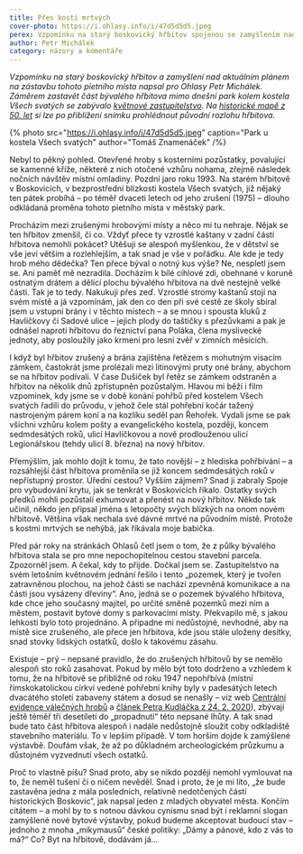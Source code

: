```yaml
---
title: Přes kosti mrtvých
cover-photo: https://i.ohlasy.info/i/47d5d5d5.jpeg
perex: Vzpomínku na starý boskovický hřbitov spojenou se zamyšlením nad aktuálním plánem na zástavbu části tohoto pietního místa napsal pro Ohlasy Petr Michálek.
author: Petr Michálek
category: názory a komentáře
---
```


*Vzpomínku na starý boskovický hřbitov a zamyšlení nad aktuálním plánem na zástavbu tohoto pietního místa napsal pro Ohlasy Petr Michálek. Záměrem zastavět část bývalého hřbitova mimo dnešní park kolem kostela Všech svatých se zabývalo [květnové zastupitelstvo](https://ohlasy.info/clanky/2020/05/zastupitelstvo.html). Na [historické mapě z 50. let](https://lms.cuzk.cz/lms/LMS_wms_02e.html?mapfile=WMSA08.1950.BOSK64.02413&viewExtent=-591819.0113%2C-1130516.87986%2C-588286.637284%2C-1126984.50591&image_dir=d%3A%2Fconfms%2Flms%2FWMSA08%2F1950%2FBOSK) si lze po přiblížení snímku prohlédnout původní rozlohu hřbitova.*

{% photo src="https://i.ohlasy.info/i/47d5d5d5.jpeg" caption="Park u kostela Všech svatých" author="Tomáš Znamenáček" /%}

Nebyl to pěkný pohled. Otevřené hroby s kosterními pozůstatky, povalující se kamenné kříže, některé z nich otočené vzhůru nohama, zřejmě následek nočních návštěv místní omladiny. Pozdní jaro roku 1993. Na starém hřbitově v Boskovicích, v bezprostřední blízkosti kostela Všech svatých, již nějaký ten pátek probíhá – po téměř dvaceti letech od jeho zrušení (1975) – dlouho odkládaná proměna tohoto pietního místa v městský park. 

Procházím mezi zrušenými hrobovými místy a něco mi tu nehraje. Nějak se ten hřbitov zmenšil, či co. Vždyť přece ty vzrostlé kaštany v zadní části hřbitova nemohli pokácet? Utěšuji se alespoň myšlenkou, že v dětství se vše jeví větším a rozlehlejším, a tak snad je vše v pořádku. Ale kde je tedy hrob mého dědečka? Ten přece býval o notný kus výše? Ne, nespletl jsem se. Ani paměť mě nezradila. Docházím k bílé cihlové zdi, obehnané v koruně ostnatým drátem a dělící plochu bývalého hřbitova na dvě nestejně velké části. Tak je to tedy. Nakukuji přes zeď. Vzrostlé stromy kaštanů stojí na svém místě a já vzpomínám, jak den co den při své cestě ze školy sbíral jsem u vstupní brány i v těchto místech – a se mnou i spousta kluků z Havlíčkovy či Sadové ulice – jejich plody do taštičky s přezůvkami a pak je odnášel naproti hřbitovu do řeznictví pana Poláka, člena myslivecké jednoty, aby posloužily jako krmení pro lesní zvěř v zimních měsících.

I když byl hřbitov zrušený a brána zajištěna řetězem s mohutným visacím zámkem, častokrát jsme prolézali mezi litinovými pruty oné brány, abychom se na hřbitov podívali. V čase Dušiček byl řetěz se zámkem odstraněn a hřbitov na několik dnů zpřístupněn pozůstalým. Hlavou mi běží i film vzpomínek, kdy jsme se v době konání pohřbů před kostelem Všech svatých řadili do průvodu, v jehož čele stál pohřební kočár tažený nastrojeným párem koní a na kozlíku seděl pan Řehořek. Vydali jsme se pak všichni vzhůru kolem pošty a evangelického kostela, později, koncem sedmdesátých roků, ulicí Havlíčkovou a nově prodlouženou ulicí Legionářskou (tehdy ulicí 8. března) na nový hřbitov.

Přemýšlím, jak mohlo dojít k tomu, že tato novější – z hlediska pohřbívání – a rozsáhlejší část hřbitova proměnila se již koncem sedmdesátých roků v nepřístupný prostor. Úřední cestou? Vyšším zájmem? Snad ji zabraly Spoje pro vybudování krytu, jak se tenkrát v Boskovicích říkalo. Ostatky svých předků mohli pozůstalí exhumovat a přenést na nový hřbitov. Někdo tak učinil, někdo jen připsal jména s letopočty svých blízkých na onom novém hřbitově. Většina však nechala své dávné mrtvé na původním místě. Protože s kostmi mrtvých se nehýbá, jak říkávala moje babička. 

Před pár roky na stránkách Ohlasů četl jsem o tom, že z půlky bývalého hřbitova stala se pro mne nepochopitelnou cestou stavební parcela. Zpozorněl jsem. A čekal, kdy to přijde. Dočkal jsem se. Zastupitelstvo na svém letošním květnovém jednání řešilo i tento „pozemek, který je tvořen zatravněnou plochou, na jehož části se nachází zpevněná komunikace a na části jsou vysázeny dřeviny“. Ano, jedná se o pozemek bývalého hřbitova, kde chce jeho současný majitel, po určité směně pozemků mezi ním a městem, postavit bytové domy s parkovacími místy. Překvapilo mě, s jakou lehkostí bylo toto projednáno. A připadne mi nedůstojné, nevhodné, aby na místě sice zrušeného, ale přece jen hřbitova, kde jsou stále uloženy desítky, snad stovky lidských ostatků, došlo k takovému zásahu.

Existuje – prý – nepsané pravidlo, že do zrušených hřbitovů by se nemělo alespoň sto roků zasahovat. Pokud by mělo být toto dodrženo a vzhledem k tomu, že na hřbitově se přibližně od roku 1947 nepohřbívá (místní římskokatolickou církví vedené pohřební knihy byly v padesátých letech dvacátého století zabaveny státem a dosud se nenašly – viz web [Centrální evidence válečných hrobů](http://www.valecnehroby.army.cz/evidence-valecnych-hrobu) a [článek Petra Kudláčka z 24. 2. 2020](https://www.vets.cz/vpm/mista/obec/712-boskovice/)), zbývají ještě téměř tři desetiletí do „propadnutí“ této nepsané lhůty. A tak snad bude tato část hřbitova alespoň i nadále nedůstojně sloužit coby odkladiště stavebního materiálu. To v lepším případě. V tom horším dojde k zamýšlené výstavbě. Doufám však, že až po důkladném archeologickém průzkumu a důstojném vyzvednutí všech ostatků.

Proč to vlastně píšu? Snad proto, aby se nikdo později nemohl vymlouvat na to, že neměl tušení či o ničem nevěděl. Snad i proto, že je mi líto, „že bude zastavěna jedna z mála posledních, relativně nedotčených částí historických Boskovic“, jak napsal jeden z mladých obyvatel města. Končím citátem – a mohl by to s notnou dávkou cynismu snad být i reklamní slogan zamýšlené nové bytové výstavby, pokud budeme akceptovat budoucí stav – jednoho z mnoha „mikymausů“ české politiky: „Dámy a pánové, kdo z vás to má?“ Co? Byt na hřbitově, dodávám já… 
